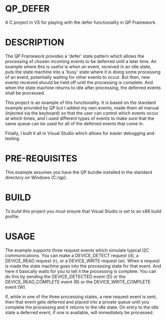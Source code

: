 # QP_DEFER
A C project in VS for playing with the defer functionality in QP Framework.

# DESCRIPTION
The QP Framework provides a 'defer' state pattern which allows the processing of chosen incoming events to be deferred until a later time.  An example where this is useful is when an event, received in an idle state, puts the state machine into a 'busy' state where it is doing some processing of an event, potentially waiting for other events to occur.  But then, new events received should be held off until the processing is complete.  And when the state machine returns to idle after processing, the deferred events shall be processed.

This project is an example of this functionality.  It is based on the standard example provided by QP but I added my own events, made them all manual (injected via the keyboard) so that the user can control which events occur at which times, and I used different types of events to make sure that the same queue can be used for all of the deferred events that come in.

Finally, I built it all in Visual Studio which allows for easier debugging and testing.

# PRE-REQUISITES
This example assumes you have the QP bundle installed in the standard directory on Windows (C:/qp).

# BUILD
To build this project you must ensure that Visual Studio is set to an x86 build profile.

# USAGE
The example supports three request events which simulate typical I2C communications.  You can make a DEVICE_DETECT request (d), a DEVICE_READ request (r), or a DEVICE_WRITE request (w).
When a request is made the state machine goes into the processing state for that event.  And here it basically waits for you to tell it the processing is complete.  You can do this by sending the DEVICE_DETECTED event (D) or the DEVICE_READ_COMPLETE event (R) or the DEVICE_WRITE_COMPLETE event (W).

If, while in one of the three processing states, a new request event is sent, then that event gets deferred and placed into a private queue until you complete the processing and it returns to the idle state.  On entry to the idle state a deferred event, if one is available, will immediately be processed.
